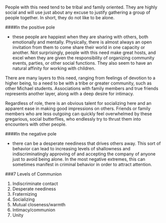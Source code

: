 People with this need tend to be tribal and family oriented. They are highly social and will use just about any excuse to justify gathering a group of people together.  In short, they do not like to be alone.  

####In the positive pole
- these people are happiest when they are sharing with others, both emotionally and mentally. Physically, there is almost always an open invitation from them to come share their world in one capacity or another. Not surprisingly, people with this need make great hosts, and excel when they are given the responsibility of organizing community events, parties, or other social functions. They also seem to have an natural affinity for working with children.  

There are many layers to this need, ranging from feelings of devotion to a higher being, to a need to be with a tribe or greater community, such as other Michael students. Associations with family members and true friends represents another layer, along with a deep desire for intimacy. 

Regardless of role, there is an obvious talent for socializing here and an apparent ease in making good impressions on others. Friends or family members who are less outgoing can quickly feel overwhelmed by these gregarious, social butterflies, who endlessly try to thrust them into encounters with other people.  

####In the negative pole
- there can be a desperate neediness that drives others away. This sort of behavior can lead to increasing levels of shallowness and indiscriminatingly approving of and accepting the company of anyone just to avoid being alone.  In the most negative extremes, this can sometimes manifest in criminal behavior in order to attract attention.

###7 Levels of Communion

1. Indiscriminate contact
2. Desperate neediness
3. Fraternizing
4. Socializing
5. Mutual closeness/warmth
6. Intimacy/communion
7. Unity